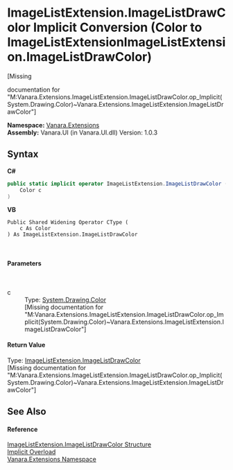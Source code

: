 # ImageListExtension.ImageListDrawColor&nbsp;Implicit Conversion (Color to ImageListExtensionImageListExtension.ImageListDrawColor)
 

\[Missing <summary> documentation for "M:Vanara.Extensions.ImageListExtension.ImageListDrawColor.op_Implicit(System.Drawing.Color)~Vanara.Extensions.ImageListExtension.ImageListDrawColor"\]

**Namespace:**&nbsp;<a href="9abe54ff-18ce-e333-beed-30e855655381">Vanara.Extensions</a><br />**Assembly:**&nbsp;Vanara.UI (in Vanara.UI.dll) Version: 1.0.3

## Syntax

**C#**<br />
``` C#
public static implicit operator ImageListExtension.ImageListDrawColor (
	Color c
)
```

**VB**<br />
``` VB
Public Shared Widening Operator CType ( 
	c As Color
) As ImageListExtension.ImageListDrawColor
```

<br />

#### Parameters
&nbsp;<dl><dt>c</dt><dd>Type: <a href="http://msdn2.microsoft.com/en-us/library/14w97wkc" target="_blank">System.Drawing.Color</a><br />\[Missing <param name="c"/> documentation for "M:Vanara.Extensions.ImageListExtension.ImageListDrawColor.op_Implicit(System.Drawing.Color)~Vanara.Extensions.ImageListExtension.ImageListDrawColor"\]</dd></dl>

#### Return Value
Type: <a href="130a4ea5-6688-b84b-b2d7-553ad84b01dd">ImageListExtension.ImageListDrawColor</a><br />\[Missing <returns> documentation for "M:Vanara.Extensions.ImageListExtension.ImageListDrawColor.op_Implicit(System.Drawing.Color)~Vanara.Extensions.ImageListExtension.ImageListDrawColor"\]

## See Also


#### Reference
<a href="130a4ea5-6688-b84b-b2d7-553ad84b01dd">ImageListExtension.ImageListDrawColor Structure</a><br /><a href="52bc9225-39c3-13ed-b876-c7ca4a65d9c0">Implicit Overload</a><br /><a href="9abe54ff-18ce-e333-beed-30e855655381">Vanara.Extensions Namespace</a><br />
